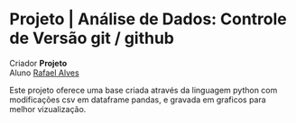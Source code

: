# **Projeto** | Análise de Dados: Controle de Versão git / github

Criador **Projeto**<br> Aluno [Rafael Alves](https://www.linkedin.com/in/rafael-alvess-/)

Este projeto oferece uma base criada através da linguagem python com modificações csv em dataframe pandas, e gravada em graficos para melhor vizualização.
